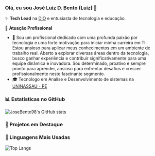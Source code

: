 ### Olá, eu sou José Luiz D. Bento (Luiz) 👋

✨ **Tech Lead** na [DIO](https://digitalinnovation.one/) e entusiasta de tecnologia e educação.

🏢 **Atuação Profissional**
- 🚀 Sou um profissional dedicado com uma profunda paixão por tecnologia e uma forte motivação para iniciar minha carreira em TI. Estou ansioso para aplicar meus conhecimentos em um ambiente de trabalho real. Aberto a explorar diversas áreas dentro da tecnologia, busco ganhar experiência e contribuir significativamente para uma equipe dinâmica e inovadora. Sou determinado, proativo e sempre pronto para aprender, ansioso para enfrentar desafios e crescer profissionalmente neste fascinante segmento.
- 🎓 Tecnologo em Analise e Desenvolvimento de sistemas na [UNINASSAU - PE](https://www.uninassau.edu.br/)

<!--📱 **Especialidades**
- 📚 Pergunte-me sobre Java, Kotlin e desenvolvimento Mobile para Android! -->

### 📊 Estatísticas no GitHub

![JoseBento98's GitHub stats](https://github-readme-stats.vercel.app/api?username=JoseBento98&show_icons=true&theme=dracula)

### 📌 Projetos em Destaque

<!--[![Readme Card](LinkGithub)](Link GitHub) -->

### 🚀 Linguagens Mais Usadas

![Top Langs](https://github-readme-stats.vercel.app/api/top-langs/?username=JoseBento98&layout=compact)
